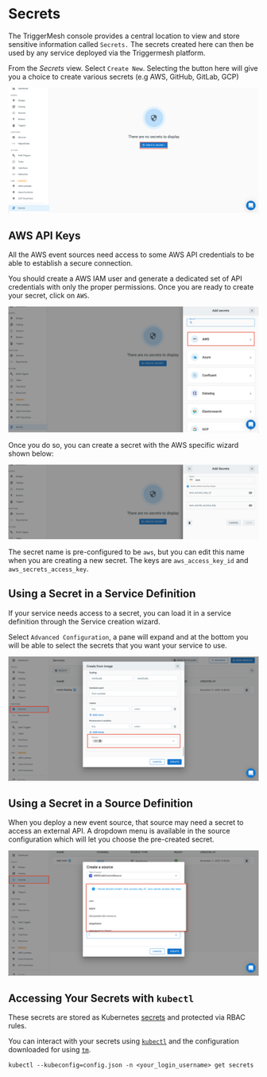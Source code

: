 # Secrets

The TriggerMesh console provides a central location to view and store sensitive information called `Secrets.` The secrets created here can then be used by any service deployed via the Triggermesh platform.

From the _Secrets_ view. Select `Create New`. Selecting the button here will give you a choice to create various secrets (e.g AWS, GitHub, GitLab, GCP)

![](../images/addNewSecretView.png)


## AWS API Keys

All the AWS event sources need access to some AWS API credentials to be able to establish a secure connection.

You should create a AWS IAM user and generate a dedicated set of API credentials with only the proper permissions. Once you are ready to create your secret, click on `AWS`.

![](../images/aws-secret.png)

Once you do so, you can create a secret with the AWS specific wizard shown below:

![](../images/awsSecretWizard.png)

The secret name is pre-configured to be `aws`, but you can edit this name when you are creating a new secret. The keys are `aws_access_key_id` and `aws_secrets_access_key`.

## Using a Secret in a Service Definition

If your service needs access to a secret, you can load it in a service definition through the Service creation wizard.

Select `Advanced Configuration`, a pane will expand and at the bottom you will be able to select the secrets that you want your service to use.

![](../images/servicesecretref.png)

## Using a Secret in a Source Definition

When you deploy a new event source, that source may need a secret to access an external API. A dropdown menu is available in the source configuration which will let you choose the pre-created secret.

![](../images/sourcesecretref.png)

## Accessing Your Secrets with `kubectl`

These secrets are stored as Kubernetes [secrets](https://kubernetes.io/docs/concepts/configuration/secret/) and protected via RBAC rules.

You can interact with your secrets using [`kubectl`](https://kubernetes.io/docs/tasks/tools/install-kubectl/) and the configuration downloaded for using [`tm`](https://github.com/triggermesh/tm/blob/master/README.md).

```
kubectl --kubeconfig=config.json -n <your_login_username> get secrets
```
